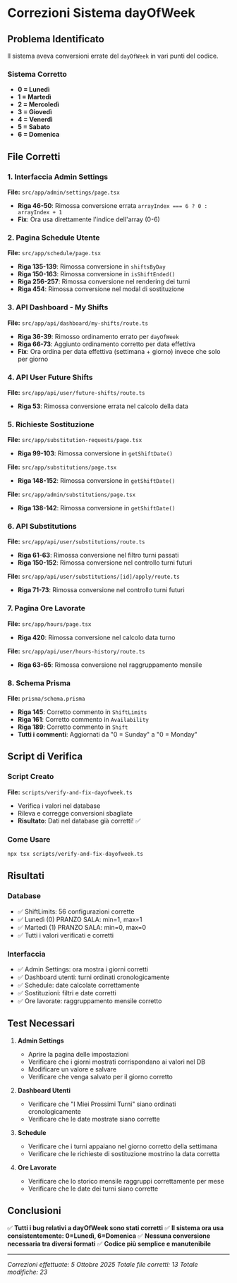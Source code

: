 # Correzioni Sistema dayOfWeek

## Problema Identificato

Il sistema aveva conversioni errate del `dayOfWeek` in vari punti del codice.

### Sistema Corretto
- **0 = Lunedì**
- **1 = Martedì**
- **2 = Mercoledì**
- **3 = Giovedì**
- **4 = Venerdì**
- **5 = Sabato**
- **6 = Domenica**

## File Corretti

### 1. Interfaccia Admin Settings
**File:** `src/app/admin/settings/page.tsx`
- **Riga 46-50**: Rimossa conversione errata `arrayIndex === 6 ? 0 : arrayIndex + 1`
- **Fix**: Ora usa direttamente l'indice dell'array (0-6)

### 2. Pagina Schedule Utente  
**File:** `src/app/schedule/page.tsx`
- **Riga 135-139**: Rimossa conversione in `shiftsByDay`
- **Riga 150-163**: Rimossa conversione in `isShiftEnded()`
- **Riga 256-257**: Rimossa conversione nel rendering dei turni
- **Riga 454**: Rimossa conversione nel modal di sostituzione

### 3. API Dashboard - My Shifts
**File:** `src/app/api/dashboard/my-shifts/route.ts`
- **Riga 36-39**: Rimosso ordinamento errato per `dayOfWeek`
- **Riga 66-73**: Aggiunto ordinamento corretto per data effettiva
- **Fix**: Ora ordina per data effettiva (settimana + giorno) invece che solo per giorno

### 4. API User Future Shifts
**File:** `src/app/api/user/future-shifts/route.ts`
- **Riga 53**: Rimossa conversione errata nel calcolo della data

### 5. Richieste Sostituzione
**File:** `src/app/substitution-requests/page.tsx`
- **Riga 99-103**: Rimossa conversione in `getShiftDate()`

**File:** `src/app/substitutions/page.tsx`
- **Riga 148-152**: Rimossa conversione in `getShiftDate()`

**File:** `src/app/admin/substitutions/page.tsx`
- **Riga 138-142**: Rimossa conversione in `getShiftDate()`

### 6. API Substitutions
**File:** `src/app/api/user/substitutions/route.ts`
- **Riga 61-63**: Rimossa conversione nel filtro turni passati
- **Riga 150-152**: Rimossa conversione nel controllo turni futuri

**File:** `src/app/api/user/substitutions/[id]/apply/route.ts`
- **Riga 71-73**: Rimossa conversione nel controllo turni futuri

### 7. Pagina Ore Lavorate
**File:** `src/app/hours/page.tsx`
- **Riga 420**: Rimossa conversione nel calcolo data turno

**File:** `src/app/api/user/hours-history/route.ts`
- **Riga 63-65**: Rimossa conversione nel raggruppamento mensile

### 8. Schema Prisma
**File:** `prisma/schema.prisma`
- **Riga 145**: Corretto commento in `ShiftLimits`
- **Riga 161**: Corretto commento in `Availability`
- **Riga 189**: Corretto commento in `Shift`
- **Tutti i commenti**: Aggiornati da "0 = Sunday" a "0 = Monday"

## Script di Verifica

### Script Creato
**File:** `scripts/verify-and-fix-dayofweek.ts`
- Verifica i valori nel database
- Rileva e corregge conversioni sbagliate
- **Risultato**: Dati nel database già corretti! ✅

### Come Usare
```bash
npx tsx scripts/verify-and-fix-dayofweek.ts
```

## Risultati

### Database
- ✅ ShiftLimits: 56 configurazioni corrette
- ✅ Lunedì (0) PRANZO SALA: min=1, max=1
- ✅ Martedì (1) PRANZO SALA: min=0, max=0
- ✅ Tutti i valori verificati e corretti

### Interfaccia
- ✅ Admin Settings: ora mostra i giorni corretti
- ✅ Dashboard utenti: turni ordinati cronologicamente
- ✅ Schedule: date calcolate correttamente
- ✅ Sostituzioni: filtri e date corretti
- ✅ Ore lavorate: raggruppamento mensile corretto

## Test Necessari

1. **Admin Settings**
   - Aprire la pagina delle impostazioni
   - Verificare che i giorni mostrati corrispondano ai valori nel DB
   - Modificare un valore e salvare
   - Verificare che venga salvato per il giorno corretto

2. **Dashboard Utenti**
   - Verificare che "I Miei Prossimi Turni" siano ordinati cronologicamente
   - Verificare che le date mostrate siano corrette

3. **Schedule**
   - Verificare che i turni appaiano nel giorno corretto della settimana
   - Verificare che le richieste di sostituzione mostrino la data corretta

4. **Ore Lavorate**
   - Verificare che lo storico mensile raggruppi correttamente per mese
   - Verificare che le date dei turni siano corrette

## Conclusioni

✅ **Tutti i bug relativi a dayOfWeek sono stati corretti**
✅ **Il sistema ora usa consistentemente: 0=Lunedì, 6=Domenica**
✅ **Nessuna conversione necessaria tra diversi formati**
✅ **Codice più semplice e manutenibile**

---

*Correzioni effettuate: 5 Ottobre 2025*
*Totale file corretti: 13*
*Totale modifiche: 23*

